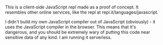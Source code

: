 This is a client-side JavaScript repl made as a proof of concept. It resembles other online services, like the repl at repl.it/languages/javascript.

I didn't build my own JavaScript compiler out of JavaScript (obviously) - it uses the JavaScript compiler in the browser. This means that it's dangerous, and you should be extremely wary of putting this code near sensitive data of any kind. I am running it serverless.
